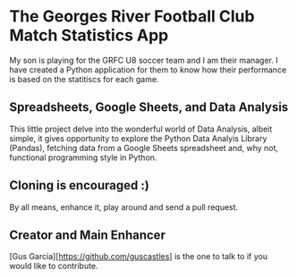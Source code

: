 # The Georges River Football Club Match Statistics App

My son is playing for the GRFC U8 soccer team and I am their manager.
I have created a Python application for them to know how their 
performance is based on the statitiscs for each game.

## Spreadsheets, Google Sheets, and Data Analysis

This little project delve into the wonderful world of Data Analysis,
albeit simple, it gives opportunity to explore the Python Data Analyis
Library (Pandas), fetching data from a Google Sheets spreadsheet and,
why not, functional programming style in Python.

## Cloning is encouraged :)

By all means, enhance it, play around and send a pull request.

## Creator and Main Enhancer

[Gus Garcia][https://github.com/guscastles] is the one to talk to if you
would like to contribute.